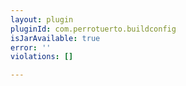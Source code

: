 ```yaml
---
layout: plugin
pluginId: com.perrotuerto.buildconfig
isJarAvailable: true
error: ''
violations: []

---
```

